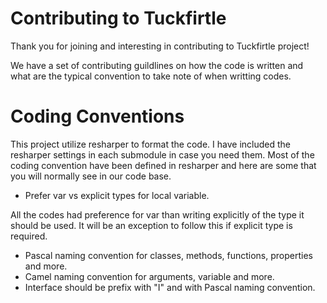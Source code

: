 # Contributing to Tuckfirtle
Thank you for joining and interesting in contributing to Tuckfirtle project!

We have a set of contributing guildlines on how the code is written and what are the typical convention to take note of when writting codes.

# Coding Conventions
This project utilize resharper to format the code. I have included the resharper settings in each submodule in case you need them.
Most of the coding convention have been defined in resharper and here are some that you will normally see in our code base.

- Prefer var vs explicit types for local variable.

All the codes had preference for var than writing explicitly of the type it should be used. It will be an exception to follow this if explicit type is required.

- Pascal naming convention for classes, methods, functions, properties and more.
- Camel naming convention for arguments, variable and more.
- Interface should be prefix with "I" and with Pascal naming convention.
